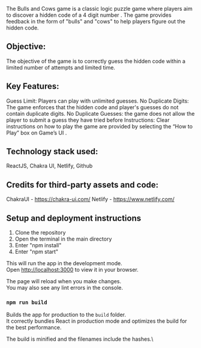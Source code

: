 The Bulls and Cows game is a classic logic puzzle game where players aim to discover a hidden code of a  4 digit number . The game provides feedback in the form of "bulls" and "cows" to help players figure out the hidden code.

## Objective:
The objective of the game is to correctly guess the hidden code within a limited number of attempts and limited time.

## Key Features:
Guess Limit: Players can play with unlimited guesses.
No Duplicate Digits: The game enforces that the hidden code and player's guesses do not contain duplicate digits.
No Duplicate Guesses: the game does not allow the player to submit a guess they have tried before
Instructions: Clear instructions on how to play the game are provided by selecting the “How to Play” box on Game’s UI .

## Technology stack used:
ReactJS, Chakra UI, Netlify, Github
     
## Credits for third-party assets and code:
ChakraUI - https://chakra-ui.com/
Netlify - https://www.netlify.com/
## Setup and deployment instructions
1. Clone the repository
2. Open the terminal in the main directory
3. Enter "npm install"
4. Enter "npm start"


This will run the app in the development mode.\
Open [http://localhost:3000](http://localhost:3000) to view it in your browser.

The page will reload when you make changes.\
You may also see any lint errors in the console.

### `npm run build`

Builds the app for production to the `build` folder.\
It correctly bundles React in production mode and optimizes the build for the best performance.

The build is minified and the filenames include the hashes.\

